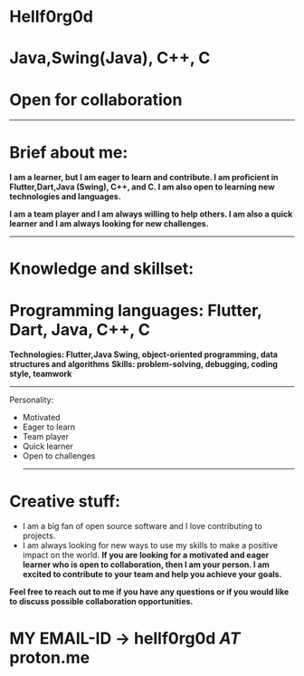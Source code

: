 # Hellf0rg0d
# Java,Swing(Java), C++, C
# Open for collaboration
***
# Brief about me:

**I am a learner, but I am eager to learn and contribute. I am proficient in Flutter,Dart,Java (Swing), C++, and C. I am also open to learning new technologies and languages.**

**I am a team player and I am always willing to help others. I am also a quick learner and I am always looking for new challenges.**
***
# Knowledge and skillset:

# Programming languages: Flutter, Dart, Java, C++, C
 **Technologies: Flutter,Java Swing, object-oriented programming, data structures and algorithms**
 **Skills: problem-solving, debugging, coding style, teamwork**
***
Personality:

+ Motivated
+ Eager to learn
+ Team player
+ Quick learner
+ Open to challenges
  ***
# Creative stuff:

+ I am a big fan of open source software and I love contributing to projects.
+ I am always looking for new ways to use my skills to make a positive impact on the world.
**If you are looking for a motivated and eager learner who is open to collaboration, then I am your person. I am excited to contribute to your team and help you achieve your goals.**

**Feel free to reach out to me if you have any questions or if you would like to discuss possible collaboration opportunities.**

# MY EMAIL-ID -> hellf0rg0d _AT_ proton.me
<!---
Hellf0rg0d/Hellf0rg0d is a ✨ special ✨ repository because its `README.md` (this file) appears on your GitHub profile.
You can click the Preview link to take a look at your changes.
--->
